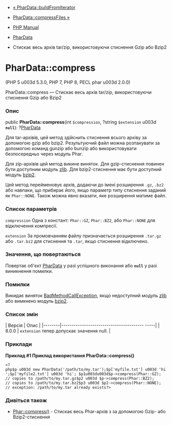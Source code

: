 - [« PharData::buildFromIterator](phardata.buildfromiterator.md)
- [PharData::compressFiles »](phardata.compressfiles.md)

- [PHP Manual](index.md)
- [PharData](class.phardata.md)
- Стискає весь архів tar/zip, використовуючи стиснення Gzip або Bzip2

# PharData::compress

(PHP 5 u003d 5.3.0, PHP 7, PHP 8, PECL phar u003d 2.0.0)

PharData::compress — Стискає весь архів tar/zip, використовуючи стиснення Gzip
або Bzip2

### Опис

public **PharData::compress**(int `$compression`, ?string `$extension` u003d
**`null`**): ?[PharData](class.phardata.md)

Для tar-архівів, цей метод здійснить стиснення всього архіву за допомогою
gzip або bzip2. Результуючий файл можна розпакувати за допомогою команд
gunzip або bunzip або використовувати безпосередньо через модуль Phar.

Для zip-архівів цей метод викине виняток. Для gzip-стиснення повинен
бути доступним модуль [zlib](ref.zlib.md). Для bzip2-стиснення має бути
доступний модуль [bzip2](ref.bzip2.md).

Цей метод перейменовує архів, додаючи до імені розширення `.gz`,
`.bz2` або навпаки, що прибирає його, якщо параметр типу стиснення заданий як
`Phar::NONE`. Також можна явно вказати, яке розширення матиме
файл.

### Список параметрів

`compression`
Одна з констант: `Phar::GZ`, `Phar::BZ2`, або `Phar::NONE` для
відключення компресії.

`extension`
За промовчанням файлу призначається розширення `.tar.gz` або `.tar.bz2` для
стиснення та `.tar`, якщо стиснення відключено.

### Значення, що повертаються

Повертає об'єкт [PharData](class.phardata.md) у разі успішного
виконання або **`null`** у разі виникнення помилки.

### Помилки

Викидає виняток
[BadMethodCallException](class.badmethodcallexception.md), якщо
недоступний модуль [zlib](ref.zlib.md) або вимкнено модуль
[bzip2](ref.bzip2.md).

### Список змін

| Версія | Опис |
|--------|---------------------------------------- -----|
| 8.0.0 | ` extension ` тепер допускає значення null. |

### Приклади

**Приклад #1 Приклад використання **PharData::compress()****

` <?php$p u003d new PharData('/path/to/my.tar');$p['myfile.txt'] u003d 'hi';$p['myfile2.txt'] u003d 'hi'; $p1u003du003d$p->compress(Phar::GZ); // copies to /path/to/my.tar.gz$p2 u003d $p->compress(Phar::BZ2); // copies to /path/to/my.tar.bz2$p3 u003d $p2->compress(Phar::NONE); // exception: /path/to/my.tar already exists?> `

### Дивіться також

- [Phar::compress()](phar.compress.md) - Стискає весь Phar-архів з
за допомогою Gzip- або Bzip2-стиснення
